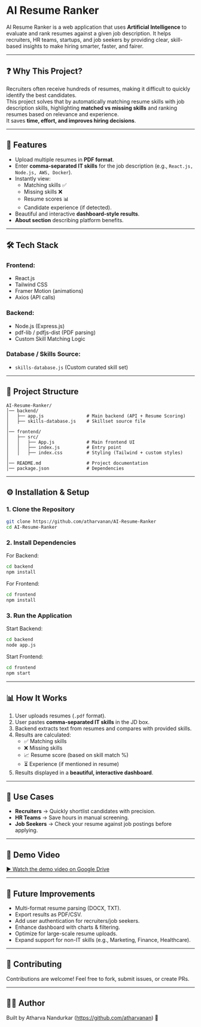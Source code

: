 # AI Resume Ranker

AI Resume Ranker is a web application that uses **Artificial Intelligence** to evaluate and rank resumes against a given job description. It helps recruiters, HR teams, startups, and job seekers by providing clear, skill-based insights to make hiring smarter, faster, and fairer.

---

## ❓ Why This Project?
Recruiters often receive hundreds of resumes, making it difficult to quickly identify the best candidates.  
This project solves that by automatically matching resume skills with job description skills, highlighting **matched vs missing skills** and ranking resumes based on relevance and experience.  
It saves **time, effort, and improves hiring decisions**.

---

## 🚀 Features
- Upload multiple resumes in **PDF format**.
- Enter **comma-separated IT skills** for the job description (e.g., `React.js, Node.js, AWS, Docker`).
- Instantly view:
  - Matching skills ✅
  - Missing skills ❌
  - Resume scores 📊
  - Candidate experience (if detected).
- Beautiful and interactive **dashboard-style results**.
- **About section** describing platform benefits.

---

## 🛠️ Tech Stack
### Frontend:
- React.js
- Tailwind CSS
- Framer Motion (animations)
- Axios (API calls)

### Backend:
- Node.js (Express.js)
- pdf-lib / pdfjs-dist (PDF parsing)
- Custom Skill Matching Logic

### Database / Skills Source:
- `skills-database.js` (Custom curated skill set)

---

## 📂 Project Structure

```
AI-Resume-Ranker/
│── backend/
│   ├── app.js                # Main backend (API + Resume Scoring)
│   ├── skills-database.js    # Skillset source file
│
│── frontend/
│   ├── src/
│   │   ├── App.js            # Main frontend UI
│   │   ├── index.js          # Entry point
│   │   ├── index.css         # Styling (Tailwind + custom styles)
│
│── README.md                 # Project documentation
│── package.json              # Dependencies
```

---

## ⚙️ Installation & Setup

### 1. Clone the Repository
```bash
git clone https://github.com/atharvanan/AI-Resume-Ranker
cd AI-Resume-Ranker
```

### 2. Install Dependencies

For Backend:
```bash
cd backend
npm install
```

For Frontend:
```bash
cd frontend
npm install
```

### 3. Run the Application

Start Backend:
```bash
cd backend
node app.js
```

Start Frontend:
```bash
cd frontend
npm start
```

---

## 📊 How It Works
1. User uploads resumes (`.pdf` format).
2. User pastes **comma-separated IT skills** in the JD box.
3. Backend extracts text from resumes and compares with provided skills.
4. Results are calculated:
   - ✅ Matching skills
   - ❌ Missing skills
   - 📈 Resume score (based on skill match %)
   - ⏳ Experience (if mentioned in resume)
5. Results displayed in a **beautiful, interactive dashboard**.

---

## 🎯 Use Cases
- **Recruiters** → Quickly shortlist candidates with precision.
- **HR Teams** → Save hours in manual screening.
- **Job Seekers** → Check your resume against job postings before applying.

---

## 🎥 Demo Video

[▶️ Watch the demo video on Google Drive](https://drive.google.com/file/d/1A2m_cC7TI9ab5vWVVaE4-A8Wxmih2JJC/view?usp=sharing)

---

## 📌 Future Improvements
- Multi-format resume parsing (DOCX, TXT).
- Export results as PDF/CSV.
- Add user authentication for recruiters/job seekers.
- Enhance dashboard with charts & filtering.
- Optimize for large-scale resume uploads.
- Expand support for non-IT skills (e.g., Marketing, Finance, Healthcare).

---

## 🤝 Contributing
Contributions are welcome! Feel free to fork, submit issues, or create PRs.

---

## 👨‍💻 Author
Built by Atharva Nandurkar (https://github.com/atharvanan) 🚀
